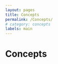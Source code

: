 ```yaml
---
layout: pages
title: Concepts
permalink: /Concepts/
# category: concepts
labels: main
---
```


Concepts
===
